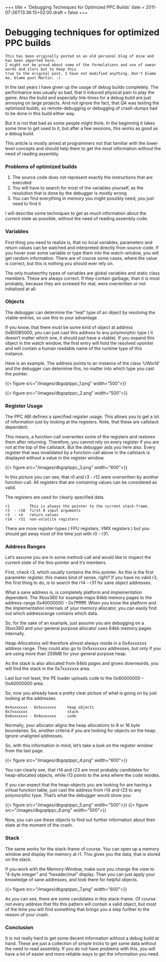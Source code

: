 +++
title = 'Debugging Techniques for Optimized PPC Builds'
date = 2011-07-26T13:36:15+02:00
draft = false
+++

# Debugging techniques for optimized PPC builds

```
This has been originally posted on an old personal blog of mine and has been imported here.
I might not be proud about some of the formulations and use of swear words and slurs but to keep this
true to the original post, I have not modified anything. Don't blame me, blame past Martin. :)
```

In the last years I have given up the usage of debug builds completely. The performance was usually so bad, that it induced physical pain to play the game. Also the build and especially link-times for a debug build are just annoying on large projects. And not ignore the fact, that QA was testing the optimized builds, so remote-debugging or debugging of crash-dumps had to be done in this build either way.

But it is not that bad as some people might think. In the beginning it takes some time to get used to it, but after a few sessions, this works as good as a debug build.

This article is mostly aimed at programmers not that familiar with the lower level concepts and should help them to get the most information without the need of reading assembly.

<!--more-->

### Problems of optimized builds

1. The source code does not represent exactly the instructions that are executed
2. You will have to search for most of the variables yourself, as the resolution that is done by the debugger is mostly wrong
3. You can find everything in memory you might possibly need, you just need to find it

I will describe some techniques to get as much information about the current state as possible, without the need of reading assembly code.

### Variables

First thing you need to realize is, that no local variables, parameters and return values can be watched and interpreted directly from source-code. If you hover over some variable or type them into the watch-window, you will get random information. There are of course some cases, where the value is correct, but this is nothing you should ever rely on.

The only trustworthy types of variables are global variables and static class members. These are always correct. If they contain garbage, than it is most probably, because they are screwed for real, were overwritten or not initialized at all.

### Objects

The debugger can determine the “real” type of an object by resolving the vtable-entries, so use this to your advantage.

If you know, that there must be some kind of object at address 0xB00B5000, you can just
cast this address to any polymorphic type ( it doesn’t matter which one, it should just have a vtable). If you expand this object in the watch window, the first entry will hold the resolved vpointer and will contain a human readable name of the runtime type of this instance.

Here is an example. The address points to an instance of the class ‘UWorld’ and the debugger can determine this, no matter into which type you cast the pointer.

{{< figure src="/images/dbgoptppc_1.png" width="500">}}

{{< figure src="/images/dbgoptppc_2.png" width="500">}}

### Register Usage

The PPC ABI defines a specified register usage. This allows you to get a lot of information just by looking at the registers. Note, that these are callstack dependent.

This means, a function-call overwrites some of the registers and restores them after returning. Therefore, you cannot rely on every register if you are not at the top of the callstack. But the debugger aids you here also. Every register that was invalidated by a function-call above in the callstack is displayed without a value in the register window.

{{< figure src="/images/dbgoptppc_3.png" width="600">}}

In this picture you can see, that r0 and r3 - r12 were overwritten by another function-call. All registers that are containing values can be considered as valid.

The registers are used for clearly specified data.

```
r1         This is always the pointer to the current stack-frame.
r3  - r10  first 8 input arguments
r3  - r4   return values
r14 - r31  non-volatile registers
```

There are more register-types ( FPU registers, VMX registers ) but you should get away most of the time just with r0 - r31.

### Address Ranges

Let’s assume you are in some method-call and would like to inspect the current state of the this-pointer and it’s members.

First, check r3, which usually contains the this-pointer. As this is the first parameter register, this makes kind of sense, right? If you have no valid r3, the first thing to do, is to search the r14 – r31 for sane object addresses.

What a sane address is, is completely platform and implementation dependent. The Xbox360 for example maps 64kb memory pages to the address-range 0x40000000 – 0x7fffffff. When you know the platform and the implementation internals of your memory allocator, you can easily find out which addressrange contains which data.

So, for the sake of an example, just assume you are debugging on a Xbox360 and your general purpose allocator uses 64kb memory pages internally.

Heap-Allocations will therefore almost always reside in a 0x4xxxxxxx address range. They could also go to 0x5xxxxxxx addresses, but only if you are using more than 256MB for your general purpose heap.

As the stack is also allocated from 64kb pages and grows downwards, you will find the stack in the 0x7xxxxxxx area.

Last but not least, the PE loader uploads code to the 0x80000000 – 0xA0000000 area.

So, now you already have a pretty clear picture of what is going on by just looking at the addresses.

```
0x4xxxxxxx - 0x5xxxxxxx	    heap objects
0x7xxxxxxx                  stack
0x8xxxxxxx - 0xAxxxxxxx     code
```

Normally, your allocator aligns the heap allocations to 8 or 16 byte boundaries. So, another criteria if you are looking for objects on the heap: Ignore unaligned addresses.

So, with this information in mind, let’s take a look on the register window from the last page.

{{< figure src="/images/dbgoptppc_4.png" width="600">}}

You can clearly see, that r14 and r23 are most probably candidates for heap-allocated objects, while r13 points to the area where the code resides.

If you can expect that the heap-objects you are looking for are having a virtual function table, just cast the address from r14 and r23 to any polymorphic type. That’s what the debugger would show you:

{{< figure src="/images/dbgoptppc_5.png" width="500">}}
{{< figure src="/images/dbgoptppc_6.png" width="500">}}

Now, you can use these objects to find out further information about their state at the moment of the crash.

### Stack

The same works for the stack-frame of course. You can open up a memory window and display the memory at r1. This gives you the data, that is stored on the stack.

If you work with the Memory-Window, make sure you change the view to “4-byte integer”
and “hexadecimal” display. Than you can just apply your knowledge of sane addresses, and look
there for helpful objects.

{{< figure src="/images/dbgoptppc_7.png" width="600">}}

As you can see, there are some candidates in this stack-frame. Of course not every address that fits this pattern will contain a valid object, but most of the time you will find something that brings you a step further to the reason of your crash.

### Conclusion

It is not really hard to get some decent information without a debug build at hand. These are just a collection of simple tricks to get some data without the need to read assembly. If you do not have problems with this, you will have a lot of easier and more reliable ways to get the information you need.
